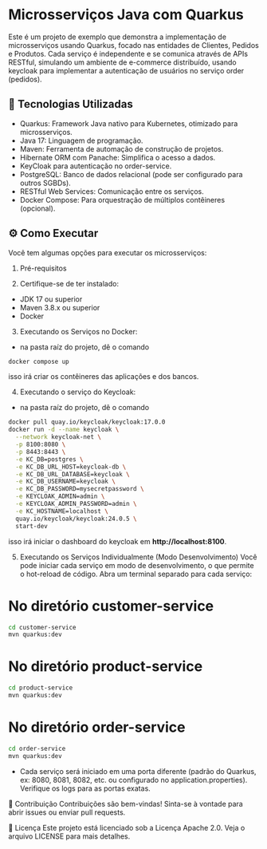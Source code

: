 # Microsserviços Java com Quarkus 
Este é um projeto de exemplo que demonstra a implementação de microsserviços usando Quarkus, focado nas entidades de Clientes, Pedidos e Produtos. Cada serviço é independente e se comunica através de APIs RESTful, simulando um ambiente de e-commerce distribuído, usando keycloak para implementar a autenticação de usuários no serviço order (pedidos).

## 🚀 Tecnologias Utilizadas
- Quarkus: Framework Java nativo para Kubernetes, otimizado para microsserviços.
- Java 17: Linguagem de programação.
- Maven: Ferramenta de automação de construção de projetos.
- Hibernate ORM com Panache: Simplifica o acesso a dados.
- KeyCloak para autenticação no order-service.
- PostgreSQL: Banco de dados relacional (pode ser configurado para outros SGBDs).
- RESTful Web Services: Comunicação entre os serviços.
- Docker Compose: Para orquestração de múltiplos contêineres (opcional).

## ⚙️ Como Executar
Você tem algumas opções para executar os microsserviços:

1. Pré-requisitos
   
3. Certifique-se de ter instalado:

- JDK 17 ou superior
- Maven 3.8.x ou superior
- Docker

3. Executando os Serviços no Docker:
- na pasta raíz do projeto, dê o comando

```bash
docker compose up
```

isso irá criar os contêineres das aplicações e dos bancos.

4. Executando o serviço do Keycloak:
   
- na pasta raíz do projeto, dê o comando

```bash
docker pull quay.io/keycloak/keycloak:17.0.0
docker run -d --name keycloak \
  --network keycloak-net \
  -p 8100:8080 \
  -p 8443:8443 \
  -e KC_DB=postgres \
  -e KC_DB_URL_HOST=keycloak-db \
  -e KC_DB_URL_DATABASE=keycloak \
  -e KC_DB_USERNAME=keycloak \
  -e KC_DB_PASSWORD=mysecretpassword \
  -e KEYCLOAK_ADMIN=admin \
  -e KEYCLOAK_ADMIN_PASSWORD=admin \
  -e KC_HOSTNAME=localhost \
  quay.io/keycloak/keycloak:24.0.5 \
  start-dev
```

isso irá iniciar o dashboard do keycloak em **http://localhost:8100**.

5. Executando os Serviços Individualmente (Modo Desenvolvimento)
Você pode iniciar cada serviço em modo de desenvolvimento, o que permite o hot-reload de código. Abra um terminal separado para cada serviço:

# No diretório customer-service

```bash
cd customer-service
mvn quarkus:dev
```

# No diretório product-service

```bash
cd product-service
mvn quarkus:dev
```

# No diretório order-service

```bash
cd order-service
mvn quarkus:dev
```
- Cada serviço será iniciado em uma porta diferente (padrão do Quarkus, ex: 8080, 8081, 8082, etc. ou configurado no application.properties). Verifique os logs para as portas exatas.


🤝 Contribuição
Contribuições são bem-vindas! Sinta-se à vontade para abrir issues ou enviar pull requests.

📄 Licença
Este projeto está licenciado sob a Licença Apache 2.0. Veja o arquivo LICENSE para mais detalhes.

